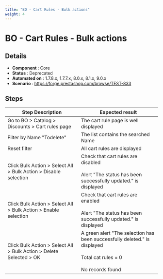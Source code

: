 ```yaml
---
title: "BO - Cart Rules - Bulk actions"
weight: 4
---
```


# BO - Cart Rules - Bulk actions
## Details
* **Component** : Core
* **Status** : Deprecated
* **Automated on** : 1.7.8.x, 1.7.7.x, 8.0.x, 8.1.x, 9.0.x
* **Scenario** : https://forge.prestashop.com/browse/TEST-833

## Steps
| Step Description | Expected result |
| ----- | ----- |
| Go to BO > Catalog > Discounts > Cart rules page | The cart rule page is well displayed |
| Filter by Name "Todelete" | The list contains the searched Name |
| Reset filter | All cart rules are displayed |
| Click Bulk Action > Select All > Bulk Action > Disable selection | Check that cart rules are disabled<br><br>Alert "The status has been successfully updated." is displayed |
| Click Bulk Action > Select All > Bulk Action > Enable selection | Check that cart rules are enabled<br><br>Alert "The status has been successfully updated." is displayed |
| Click Bulk Action > Select All > Bulk Action > Delete Selected > OK | A green alert "The selection has been successfully deleted." is displayed<br><br>Total cat rules = 0<br><br>No records found |

